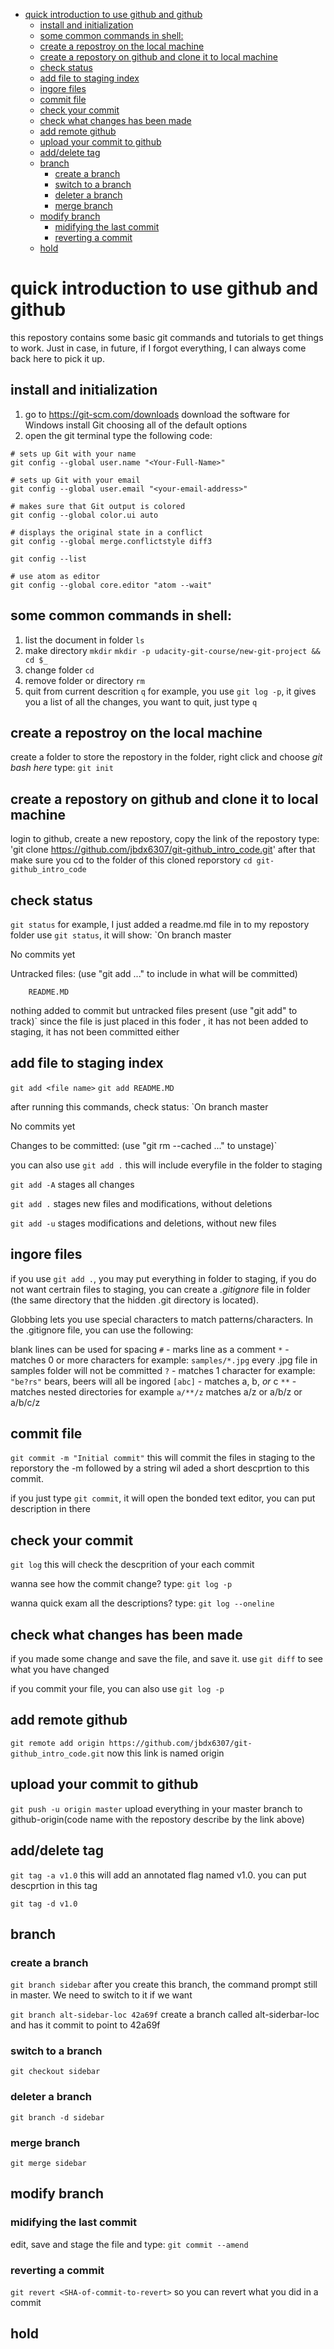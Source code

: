 <!-- MDTOC maxdepth:6 firsth1:1 numbering:0 flatten:0 bullets:1 updateOnSave:1 -->

- [quick introduction to use github and github](#quick-introduction-to-use-github-and-github)   
   - [install and initialization](#install-and-initialization)   
   - [some common commands in shell:](#some-common-commands-in-shell)   
   - [create a repostroy on the local machine](#create-a-repostroy-on-the-local-machine)   
   - [create a repostory on github and clone it to local machine](#create-a-repostory-on-github-and-clone-it-to-local-machine)   
   - [check status](#check-status)   
   - [add file to staging index](#add-file-to-staging-index)   
   - [ingore files](#ingore-files)   
   - [commit file](#commit-file)   
   - [check your commit](#check-your-commit)   
   - [check what changes has been made](#check-what-changes-has-been-made)   
   - [add remote github](#add-remote-github)   
   - [upload your commit to github](#upload-your-commit-to-github)   
   - [add/delete tag](#adddelete-tag)   
   - [branch](#branch)   
      - [create a branch](#create-a-branch)   
      - [switch to a branch](#switch-to-a-branch)   
      - [deleter a branch](#deleter-a-branch)   
      - [merge branch](#merge-branch)   
   - [modify branch](#modify-branch)   
      - [midifying the last commit](#midifying-the-last-commit)   
      - [reverting a commit](#reverting-a-commit)   
   - [hold](#hold)   

<!-- /MDTOC -->

# quick introduction to use github and github
this repostory contains some basic git commands and tutorials to get things to work. Just in case, in future, if I forgot everything, I can always come back here to pick it up.

## install and initialization

1. go to https://git-scm.com/downloads
download the software for Windows
install Git choosing all of the default options
2. open the git terminal
  type the following code:
```
# sets up Git with your name
git config --global user.name "<Your-Full-Name>"

# sets up Git with your email
git config --global user.email "<your-email-address>"

# makes sure that Git output is colored
git config --global color.ui auto

# displays the original state in a conflict
git config --global merge.conflictstyle diff3

git config --list

# use atom as editor
git config --global core.editor "atom --wait"
```

## some common commands in shell:
1. list the document in folder `ls`
2. make directory `mkdir` `mkdir -p udacity-git-course/new-git-project && cd $_`
3. change folder `cd`
4. remove folder or directory `rm`
5. quit from current descrition `q`
    for example, you use `git log -p`, it gives you a list of all the changes,
    you want to quit, just type `q`

## create a repostroy on the local machine
create a folder to store the repostory
in the folder, right click and choose _git bash here_
type:
`git init`

## create a repostory on github and clone it to local machine
login to github, create a new repostory, copy the link of the repostory
type:
'git clone https://github.com/jbdx6307/git-github_intro_code.git'
after that make sure you cd to the folder of this cloned reporstory
`cd git-github_intro_code`

## check status
`git status`
for example, I just added a readme.md file in to my repostory folder
use `git status`, it will show:
`On branch master

No commits yet

Untracked files:
  (use "git add <file>..." to include in what will be committed)

        README.MD

nothing added to commit but untracked files present (use "git add" to track)`
since the file is just placed in this foder , it has not been added to staging,
it has not been committed either

## add file to staging index
`git add <file name>`
`git add README.MD`

after running this commands, check status:
`On branch master

No commits yet

Changes to be committed:
  (use "git rm --cached <file>..." to unstage)`

you can also use `git add .`
this will include everyfile in the folder to staging

`git add -A` stages all changes

`git add .` stages new files and modifications, without deletions

`git add -u` stages modifications and deletions, without new files

## ingore files
if you use `git add .`, you may put everything in folder to staging, if you do
not want certrain files to staging, you can create a _.gitignore_ file in folder
(the same directory that the hidden .git directory is located).

Globbing lets you use special characters to match patterns/characters.
In the .gitignore file, you can use the following:

blank lines can be used for spacing
``#`` - marks line as a comment
``*`` - matches 0 or more characters
        for example: `samples/*.jpg` every .jpg file in samples folder will not
        be committed
``?`` - matches 1 character
        for example: `"be?rs"` bears, beers will all be ingored
``[abc]`` - matches a, b, _or_ c
``**`` - matches nested directories
      for example `a/**/z` matches a/z or a/b/z or a/b/c/z

## commit file
`git commit -m "Initial commit"`
this will commit the files in staging to the reporstory
the -m followed by a string wil aded a short descprtion to this commit.

if you just type `git commit`, it will open the bonded text editor, you can
put description in there

## check your commit
`git log`
this will check the descprition of your each commit

wanna see how the commit change? type:
`git log -p`

wanna quick exam all the descriptions? type:
`git log --oneline`

## check what changes has been made
if you made some change and save the file, and save it. use
`git diff` to see what you have changed

if you commit your file, you can also use `git log -p`

## add remote github
`git remote add origin https://github.com/jbdx6307/git-github_intro_code.git`
now this link is named origin

## upload your commit to github
`git push -u origin master`
upload everything in your master branch to github-origin(code name with the
  repostory describe by the link above)

## add/delete tag
`git tag -a v1.0`
this will add  an annotated flag named v1.0. you can put descprtion in this tag

`git tag -d v1.0`


## branch
### create a branch
`git branch sidebar`
after you create this branch, the command prompt still in master. We need to
switch to it if we want

`git branch alt-sidebar-loc 42a69f`
create a branch called alt-siderbar-loc and has it commit to point to 42a69f

### switch to a branch
`git checkout sidebar`

###  deleter a branch
`git branch -d sidebar`

### merge branch
`git merge sidebar`

## modify branch
### midifying the last commit
edit, save and stage the file and type:
`git commit --amend`

### reverting a commit
`git revert <SHA-of-commit-to-revert>`
so you can revert what you did in a commit

##  hold
